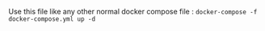 Use this file like any other normal docker compose file :
`docker-compose -f docker-compose.yml up -d`
